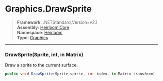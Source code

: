 # Graphics.DrawSprite

> **Framework**: .NETStandard,Version=v2.1  
> **Assembly**: [Heirloom.Core][0]  
> **Namespace**: [Heirloom][0]  
> **Type**: [Graphics][1]  

--------------------------------------------------------------------------------

### DrawSprite(Sprite, int, in Matrix)

Draw a sprite to the current surface.

```cs
public void DrawSprite(Sprite sprite, int index, in Matrix transform)
```

[0]: ..\Heirloom.Core.md
[1]: Heirloom.Graphics.md
